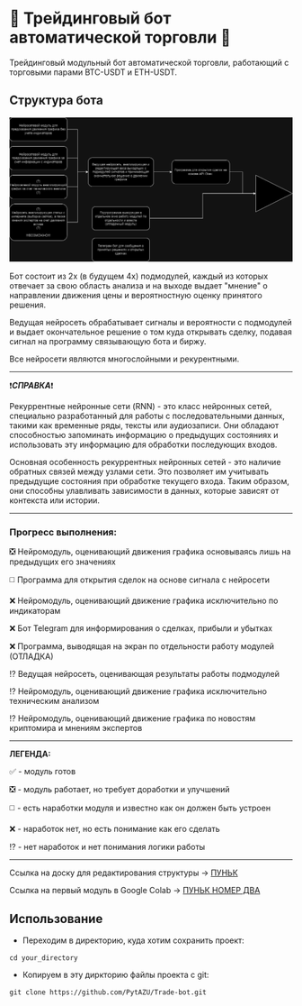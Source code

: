 # 🤖 Трейдинговый бот автоматической торговли 🤖
Трейдинговый модульный бот автоматической торговли, работающий с торговыми парами BTC-USDT и ETH-USDT. 

## Структура бота
![Структура бота](https://github.com/PytAZU/Trade-bot/blob/161a3f341bccbe4781d50174bc73f783136dd1dc/%D0%A1%D1%82%D1%80%D1%83%D0%BA%D1%82%D1%83%D1%80%D0%B0%20%D0%B1%D0%BE%D1%82%D0%B0.drawio.png "Структура")

Бот состоит из 2х (в будущем 4х) подмодулей, каждый из которых отвечает за свою область анализа и на выходе выдает "мнение" о направлении движения цены и вероятностную оценку принятого решения. 

Ведущая нейросеть обрабатывает сигналы и вероятности с подмодулей и выдает окончательное решение о том куда открывать сделку, подавая сигнал на программу связывающую бота и биржу.

Все нейросети являются многослойными и рекурентными.

___
:exclamation:***СПРАВКА***:exclamation:

Рекуррентные нейронные сети (RNN) - это класс нейронных сетей, специально разработанный для работы с последовательными данных, такими как временные ряды, тексты или аудиозаписи. Они обладают способностью запоминать информацию о предыдущих состояниях и использовать эту информацию для обработки последующих входов.

Основная особенность рекуррентных нейронных сетей - это наличие обратных связей между узлами сети. Это позволяет им учитывать предыдущие состояния при обработке текущего входа. Таким образом, они способны улавливать зависимости в данных, которые зависят от контекста или истории.
___

### Прогресс выполнения:
:negative_squared_cross_mark: Нейромодуль, оценивающий движения графика основываясь лишь на предыдущих его значениях

:white_medium_square: Программа для открытия сделок на основе сигнала с нейросети

:x: Нейромодуль, оценивающий движение графика исключительно по индикаторам

:x: Бот Telegram для информирования о сделках, прибыли и убытках

:x: Программа, выводящая на экран по отдельности работу модулей (ОТЛАДКА)

:interrobang: Ведущая нейросеть, оценивающая результаты работы подмодулей

:interrobang: Нейромодуль, оценивающий движение графика исключительно техническим анализом

:interrobang: Нейромодуль, оценивающий движение графика по новостям криптомира и мнениям экспертов

___
**ЛЕГЕНДА:**

:white_check_mark: - модуль готов

:negative_squared_cross_mark: - модуль работает, но требует доработки и улучшений

:white_medium_square: - есть наработки модуля и известно как он должен быть устроен

:x: - наработок нет, но есть понимание как его сделать

:interrobang: - нет наработок и нет понимания логики работы
___

Ссылка на доску для редактирования структуры -> [ПУНЬК](https://drive.google.com/file/d/1eQYnZuzZe4rEXLY-ld58V9y55A1lFLFH/view?usp=sharing)

Ссылка на первый модуль в Google Colab -> [ПУНЬК НОМЕР ДВА](https://colab.research.google.com/drive/1MX4xS2XtK7JpuhJ9wcF3OQpwB4IbCYtU?usp=sharing)

## Использование
* Переходим в директорию, куда хотим сохранить проект:
```
cd your_directory
```
* Копируем в эту диркторию файлы проекта с git:
```
git clone https://github.com/PytAZU/Trade-bot.git
```
